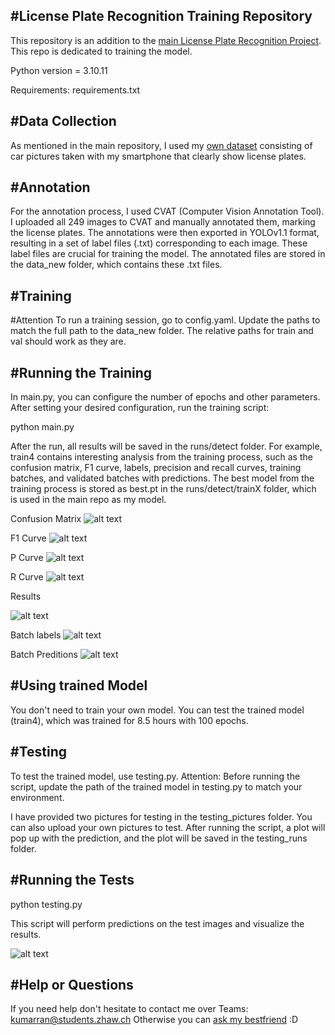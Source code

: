 #License Plate Recognition Training Repository
------------------
This repository is an addition to the [main License Plate Recognition Project](https://github.com/rankum26/licenseplate-recognition-kumarran26). This repo is dedicated to training the model.

Python version = 3.10.11

Requirements: requirements.txt

#Data Collection
------------------
As mentioned in the main repository, I used my [own dataset](https://github.com/rankum26/licenseplate-recognition-training-kumarran26/tree/main/data_new/images/train) consisting of car pictures taken with my smartphone that clearly show license plates. 

#Annotation
------------------
For the annotation process, I used CVAT (Computer Vision Annotation Tool). I uploaded all 249 images to CVAT and manually annotated them, marking the license plates. The annotations were then exported in YOLOv1.1 format, resulting in a set of label files (.txt) corresponding to each image. These label files are crucial for training the model. The annotated files are stored in the data_new folder, which contains these .txt files.

#Training
------------------
#Attention
To run a training session, go to config.yaml. Update the paths to match the full path to the data_new folder. The relative paths for train and val should work as they are.

#Running the Training
------------------
In main.py, you can configure the number of epochs and other parameters. After setting your desired configuration, run the training script:

python main.py

After the run, all results will be saved in the runs/detect folder. For example, train4 contains interesting analysis from the training process, such as the confusion matrix, F1 curve, labels, precision and recall curves, training batches, and validated batches with predictions. The best model from the training process is stored as best.pt in the runs/detect/trainX folder, which is used in the main repo as my model. 

Confusion Matrix
![alt text](https://github.com/rankum26/licenseplate-recognition-training-kumarran26/blob/main/runs/detect/train4/confusion_matrix.png)

F1 Curve
![alt text](https://github.com/rankum26/licenseplate-recognition-training-kumarran26/blob/main/runs/detect/train4/F1_curve.png)

P Curve
![alt text](https://github.com/rankum26/licenseplate-recognition-training-kumarran26/blob/main/runs/detect/train4/P_curve.png)

R Curve
![alt text](https://github.com/rankum26/licenseplate-recognition-training-kumarran26/blob/main/runs/detect/train4/R_curve.png)

Results

![alt text](https://github.com/rankum26/licenseplate-recognition-training-kumarran26/blob/main/runs/detect/train4/results.png)

Batch labels
![alt text](https://github.com/rankum26/licenseplate-recognition-training-kumarran26/blob/main/runs/detect/train4/val_batch0_labels.jpg)

Batch Preditions
![alt text](https://github.com/rankum26/licenseplate-recognition-training-kumarran26/blob/main/runs/detect/train4/val_batch2_pred.jpg)


#Using trained Model
------------------
You don't need to train your own model. You can test the trained model (train4), which was trained for 8.5 hours with 100 epochs.

#Testing
------------------
To test the trained model, use testing.py. Attention: Before running the script, update the path of the trained model in testing.py to match your environment.

I have provided two pictures for testing in the testing_pictures folder. You can also upload your own pictures to test. After running the script, a plot will pop up with the prediction, and the plot will be saved in the testing_runs folder.

#Running the Tests
------------------
python testing.py

This script will perform predictions on the test images and visualize the results.

![alt text](https://github.com/rankum26/licenseplate-recognition-training-kumarran26/blob/main/testing_runs/tested_IMG_0498.JPG) 

#Help or Questions
------------------
If you need help don't hesitate to contact me over Teams: kumarran@students.zhaw.ch 
Otherwise you can [ask my bestfriend](https://chatgpt.com/) :D 